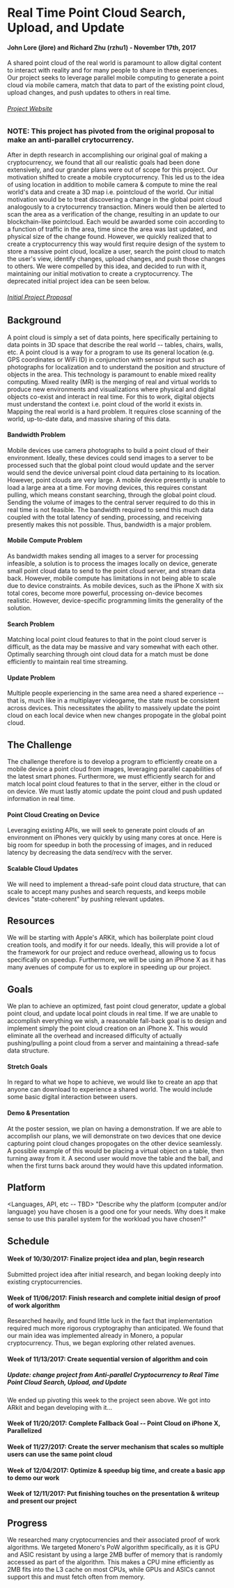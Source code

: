 
# Real Time Point Cloud Search, Upload, and Update
#### John Lore (jlore) and Richard Zhu (rzhu1) - November 17th, 2017
A shared point cloud of the real world is paramount to allow digital content to interact with reality and for many people to share in these experiences. Our project seeks to leverage parallel mobile computing to generate a point cloud via mobile camera, match that data to part of the existing point cloud, upload changes, and push updates to others in real time.

###### [Project Website](https://johnlore.github.io/418coin/)

### NOTE: This project has pivoted from the original proposal to make an anti-parallel crytocurrency.
After in depth research in accomplishing our original goal of making a cryptocurrency, we found that all our realistic goals had been done extensively, and our grander plans were out of scope for this project. Our motivation shifted to create a mobile cryptocurrency. This led us to the idea of using location in addition to mobile camera & compute to mine the real world's data and create a 3D map i.e. pointcloud of the world. Our initial motivation would be to treat discovering a change in the global point cloud analogously to a crytocurrency transaction. Miners would then be alerted to scan the area as a verification of the change, resulting in an update to our blockchain-like pointcloud. Each would be awarded some coin according to a function of traffic in the area, time since the area was last updated, and physical size of the change found. However, we quickly realized that to create a cryptocurrency this way would first require design of the system to store a massive point cloud, localize a user, search the point cloud to match the user's view, identify changes, upload changes, and push those changes to others. We were compelled by this idea, and decided to run with it, maintaining our initial motivation to create a cryptocurrency. The deprecated initial project idea can be seen below.
###### [Initial Project Proposal](https://github.com/JohnLore/418coin/raw/master/cryptocurrency.pdf)


## Background
A point cloud is simply a set of data points, here specifically pertaining to data points in 3D space that describe the real world -- tables, chairs, walls, etc. A point cloud is a way for a program to use its general location (e.g. GPS coordinates or WiFi ID) in conjunction with sensor input such as photographs for localization and to understand the position and structure of objects in the area. This technology is paramount to enable mixed reality computing. Mixed reality (MR) is the merging of real and virtual worlds to produce new environments and visualizations where physical and digital objects co-exist and interact in real time. For this to work, digital objects must understand the context i.e. point cloud of the world it exists in. Mapping the real world is a hard problem. It requires close scanning of the world, up-to-date data, and massive sharing of this data.

#### Bandwidth Problem
Mobile devices use camera photographs to build a point cloud of their environment. Ideally, these devices could send images to a server to be processed such that the global point cloud would update and the server would send the device universal point cloud data pertaining to its location. However, point clouds are very large. A mobile device presently is unable to load a large area at a time. For moving devices, this requires constant pulling, which means constant searching, through the global point cloud. Sending the volume of images to the central server required to do this in real time is not feasible. The bandwidth required to send this much data coupled with the total latency of sending, processing, and receiving presently makes this not possible. Thus, bandwidth is a major problem.

#### Mobile Compute Problem
As bandwidth makes sending all images to a server for processing infeasible, a solution is to process the images locally on device, generate small point cloud data to send to the point cloud server, and stream data back. However, mobile compute has limitations in not being able to scale due to device constraints. As mobile devices, such as the iPhone X with six total cores, become more powerful, processing on-device becomes realistic. However, device-specific programming limits the generality of the solution.

#### Search Problem
Matching local point cloud features to that in the point cloud server is difficult, as the data may be massive and vary somewhat with each other. Optimally searching through oint cloud data for a match must be done efficiently to maintain real time streaming.

#### Update Problem
Multiple people experiencing in the same area need a shared experience -- that is, much like in a multiplayer videogame, the state must be consistent across devices. This necessitates the ability to massively update the point cloud on each local device when new changes propogate in the global point cloud.

## The Challenge
The challenge therefore is to develop a program to efficiently create on a mobile device a point cloud from images, leveraging parallel capabilities of the latest smart phones. Furthermore, we must efficiently search for and match local point cloud features to that in the server, either in the cloud or on device. We must lastly atomic update the point cloud and push updated information in real time.

#### Point Cloud Creating on Device
Leveraging existing APIs, we will seek to generate point clouds of an environment on iPhones very quickly by using many cores at once. Here is big room for speedup in both the processing of images, and in reduced latency by decreasing the data send/recv with the server.

#### Scalable Cloud Updates
We will need to implement a thread-safe point cloud data structure, that can scale to accept many pushes and search requests, and keeps mobile devices "state-coherent" by pushing relevant updates.

## Resources
We will be starting with Apple's ARKit, which has boilerplate point cloud creation tools, and modify it for our needs. Ideally, this will provide a lot of the framework for our project and reduce overhead, allowing us to focus specifically on speedup. Furthermore, we will be using an iPhone X as it has many avenues of compute for us to explore in speeding up our project.

## Goals
We plan to achieve an optimized, fast point cloud generator, update a global point cloud, and update local point clouds in real time. If we are unable to accomplish everything we wish, a reasonable fall-back goal is to design and implement simply the point cloud creation on an iPhone X. This would eliminate all the overhead and increased difficulty of actually pushing/pulling a point cloud from a server and maintaining a thread-safe data structure.

#### Stretch Goals
In regard to what we hope to achieve, we would like to create an app that anyone can download to experience a shared world. The would include some basic digital interaction between users.

#### Demo & Presentation
At the poster session, we plan on having a demonstration. If we are able to accomplish our plans, we will demonstrate on two devices that one device capturing point cloud changes propogates on the other device seamlessly. A possible example of this would be placing a virtual object on a table, then turning away from it. A second user would move the table and the ball, and when the first turns back around they would have this updated information.

## Platform
<Languages, API, etc -- TBD> "Describe why the platform (computer and/or language) you have chosen is a good one for your needs. Why does it make sense to use this parallel system for the workload you have chosen?"

## Schedule

#### Week of 10/30/2017: Finalize project idea and plan, begin research
Submitted project idea after initial research, and began looking deeply into existing cryptocurrencies.

#### Week of 11/06/2017: Finish research and complete initial design of proof of work algorithm
Researched heavily, and found little luck in the fact that implementation required much more rigorous cryptography than anticipated. We found that our main idea was implemented already in Monero, a popular cryptocurrency. Thus, we began exploring other related avenues.

#### Week of 11/13/2017: Create sequential version of algorithm and coin
##### Update: change project from Anti-parallel Cryptocurrency to Real Time Point Cloud Search, Upload, and Update
We ended up pivoting this week to the project seen above. We got into ARkit and began developing with it... <to be updated soon to show what has been done>

#### Week of 11/20/2017: Complete Fallback Goal -- Point Cloud on iPhone X, Parallelized

#### Week of 11/27/2017: Create the server mechanism that scales so multiple users can use the same point cloud

#### Week of 12/04/2017: Optimize & speedup big time, and create a basic app to demo our work

#### Week of 12/11/2017: Put finishing touches on the presentation & writeup and present our project

## Progress
We researched many cryptocurrencies and their associated proof of work algorithms. We targeted Monero's PoW algorithm specifically, as it is GPU and ASIC resistant by using a large 2MB buffer of memory that is randomly accessed as part of the algorithm. This makes a CPU mine efficiently as 2MB fits into the L3 cache on most CPUs, while GPUs and ASICs cannot support this and must fetch often from memory. 


